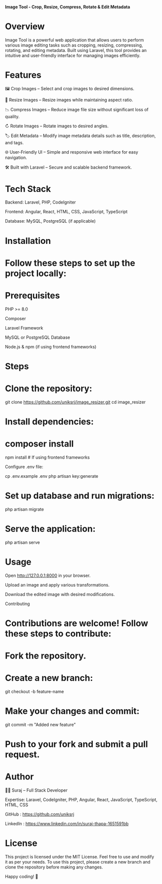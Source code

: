 #### Image Tool - Crop, Resize, Compress, Rotate & Edit Metadata

# Overview

Image Tool is a powerful web application that allows users to perform various image editing tasks such as cropping, resizing, compressing, rotating, and editing metadata. Built using Laravel, this tool provides an intuitive and user-friendly interface for managing images efficiently.

# Features

🖼️ Crop Images – Select and crop images to desired dimensions.

🔄 Resize Images – Resize images while maintaining aspect ratio.

📉 Compress Images – Reduce image file size without significant loss of quality.

↻ Rotate Images – Rotate images to desired angles.

🏷 Edit Metadata – Modify image metadata details such as title, description, and tags.

🌐 User-Friendly UI – Simple and responsive web interface for easy navigation.

🛠 Built with Laravel – Secure and scalable backend framework.

# Tech Stack

Backend: Laravel, PHP, CodeIgniter

Frontend: Angular, React, HTML, CSS, JavaScript, TypeScript

Database: MySQL, PostgreSQL (if applicable)

# Installation

# Follow these steps to set up the project locally:

# Prerequisites

PHP >= 8.0

Composer

Laravel Framework

MySQL or PostgreSQL Database

Node.js & npm (if using frontend frameworks)

# Steps

# Clone the repository:

git clone https://github.com/uniksrj/image_resizer.git
cd image_resizer

# Install dependencies:

# composer install
npm install  # If using frontend frameworks

Configure .env file:

cp .env.example .env
php artisan key:generate

# Set up database and run migrations:

php artisan migrate

# Serve the application:

php artisan serve

# Usage

Open http://127.0.0.1:8000 in your browser.

Upload an image and apply various transformations.

Download the edited image with desired modifications.

Contributing

# Contributions are welcome! Follow these steps to contribute:

# Fork the repository.

# Create a new branch:

git checkout -b feature-name

# Make your changes and commit:

git commit -m "Added new feature"

# Push to your fork and submit a pull request.

# Author

👨‍💻 Suraj – Full Stack Developer

Expertise: Laravel, CodeIgniter, PHP, Angular, React, JavaScript, TypeScript, HTML, CSS

GitHub : https://github.com/uniksrj

LinkedIn : https://www.linkedin.com/in/suraj-thapa-1651591bb

# License

This project is licensed under the MIT License. Feel free to use and modify it as per your needs.
To use this project, please create a new branch and clone the repository before making any changes.

Happy coding! 🚀